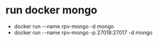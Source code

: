 # run docker mongo

- docker run --name rpv-mongo -d mongo
- docker run --name rpv-mongo -p 27018:27017 -d mongo
